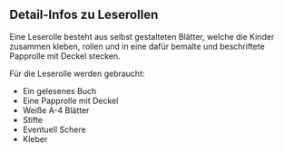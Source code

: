 Detail-Infos zu Leserollen
--------------------------

Eine Leserolle besteht aus selbst gestalteten Blätter, welche die Kinder zusammen kleben, rollen und in eine dafür bemalte und beschriftete Papprolle mit Deckel stecken.

Für die Leserolle werden gebraucht:
 - Ein gelesenes Buch
 - Eine Papprolle mit Deckel
 - Weiße A-4 Blätter
 - Stifte
 - Eventuell Schere
 - Kleber
